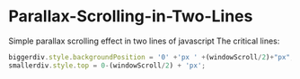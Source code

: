 Parallax-Scrolling-in-Two-Lines
===============================

Simple parallax scrolling effect in two lines of javascript
The critical lines:

```js
biggerdiv.style.backgroundPosition = '0' +'px ' +(windowScroll/2)+"px";
smallerdiv.style.top = 0-(windowScroll/2) + 'px'; 
```
